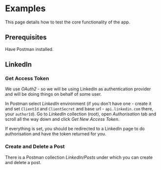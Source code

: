 # Examples

This page details how to test the core functionality of the app.

## Prerequisites

Have Postman installed.

## LinkedIn

### Get Access Token

We use *OAuth2* - so we will be using LinkedIn as authentication provider and will be doing things on behalf of some user.

In Postman select *LinkedIn* environment (if you don't have one - create it and set `ClientId` and `ClientSecret` and base url - `api.linkedin.com` there, your `authorId`). Go to *LinkedIn* collection (root), open *Authorisation* tab and scroll all the way down and click *Get New Access Token*.

If everything is set, you should be redirected to a LinkedIn page to do authorisation and have the token returned for you.

### Create and Delete a Post

There is a Postman collection *LinkedIn/Posts* under which you can create and delete a post.